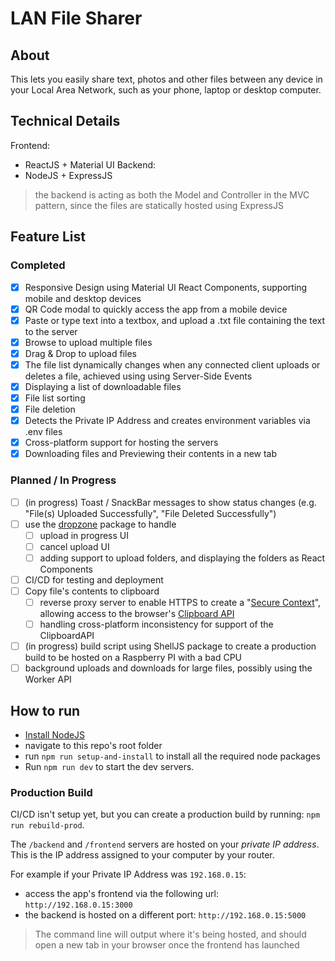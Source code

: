 # LAN File Sharer
## About
This lets you easily share text, photos and other files between any device in your Local Area Network, such as your phone, laptop or desktop computer.

## Technical Details
Frontend:
- ReactJS + Material UI
Backend:
- NodeJS + ExpressJS
> the backend is acting as both the Model and Controller in the MVC pattern, since the files are statically hosted using ExpressJS
## Feature List
### Completed
- [x] Responsive Design using Material UI React Components, supporting mobile and desktop devices
- [x] QR Code modal to quickly access the app from a mobile device
- [x] Paste or type text into a textbox, and upload a .txt file containing the text to the server
- [x] Browse to upload multiple files
- [x] Drag & Drop to upload files
- [x] The file list dynamically changes when any connected client uploads or deletes a file, achieved using using Server-Side Events
- [x] Displaying a list of downloadable files
- [x] File list sorting
- [x] File deletion
- [x] Detects the Private IP Address and creates environment variables via .env files
- [x] Cross-platform support for hosting the servers
- [x] Downloading files and Previewing their contents in a new tab

### Planned / In Progress
- [ ] (in progress) Toast / SnackBar messages to show status changes (e.g. "File(s) Uploaded Successfully", "File Deleted Successfully")
- [ ] use the [dropzone](https://www.dropzone.dev/) package to handle
  - [ ] upload in progress UI
  - [ ] cancel upload UI
  - [ ] adding support to upload folders, and displaying the folders as React Components
- [ ] CI/CD for testing and deployment
- [ ] Copy file's contents to clipboard
  - [ ] reverse proxy server to enable HTTPS to create a "[Secure Context](https://developer.mozilla.org/en-US/docs/Web/Security/Secure_Contexts)", allowing access to the browser's [Clipboard API](https://developer.mozilla.org/en-US/docs/Web/API/Clipboard_API)
  - [ ] handling cross-platform inconsistency for support of the ClipboardAPI
- [ ] (in progress) build script using ShellJS package to create a production build to be hosted on a Raspberry PI with a bad CPU
- [ ] background uploads and downloads for large files, possibly using the Worker API

## How to run
- [Install NodeJS](https://nodejs.org/en)
- navigate to this repo's root folder
-  run `npm run setup-and-install` to install all the required node packages
- Run `npm run dev` to start the dev servers.

### Production Build
CI/CD isn't setup yet, but you can create a production build by running: `npm run rebuild-prod`. 

The `/backend` and `/frontend` servers are hosted on your *private IP address*. This is the IP address assigned to your computer by your router.

For example if your Private IP Address was `192.168.0.15`:
- access the app's frontend via the following url: `http://192.168.0.15:3000`
- the backend is hosted on a different port: `http://192.168.0.15:5000`

> The command line will output where it's being hosted, and should open a new tab in your browser once the frontend has launched
